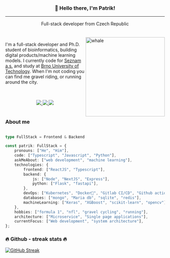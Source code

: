 <div align="center">
    <h3>
        👋 Hello there, I'm Patrik! 
    </h3>
<hr />
    Full-stack developer from Czech Republic
</div>

<br />



<br />
<img align="right" alt='whale' style="width: 250px;" src="https://i.giphy.com/media/pOEbLRT4SwD35IELiQ/giphy.webp" />


<p align="left">
I'm a full-stack developer and Ph.D. student of bioinformatics, building digital products/machine learning models. I currently code for <a href="https://kariera.seznam.cz/">Seznam a.s.</a> and study at <a href="https://www.vut.cz/">Brno University of Technology</a>. When I'm not coding you can find me gravel riding, or running around the city.
</p>
<br />
<br />

<div align="center">
    <a href='https://www.linkedin.com/in/patrik-kaura-94524111b'>
        <img src="https://img.shields.io/badge/LinkedIn-0077B5?style=for-the-badge&logo=linkedin&logoColor=white" />
    </a>
    <a href='https://twitter.com/patrikkaura'>
        <img src="https://img.shields.io/badge/Twitter-1DA1F2?style=for-the-badge&logo=twitter&logoColor=white" />
    </a>
    <a href='https://www.strava.com/athletes/52535775'>
        <img src="https://img.shields.io/badge/Strava-orange?style=for-the-badge&logo=strava&logoColor=white" />
    </a>
</div>


<br />

### About me
```typescript

type FullStack = Frontend & Backend

const patrik: FullStack = {
    pronouns: ["He", "Him"],
    code: ["Typescript", "Javascript", "Python"],
    askMeAbout: ["web development", "machine learning"],
    technologies: {
        frontend: ["ReactJS", "Typescript"],
        backend: {
            js: ["Node", "NextJS", "Express"],
            python: ["Flask", "fastapi"],
        },
        devOps: ["Kubernetes", "Docker🐳", "Gitlab CI/CD", "Github actions", "Nginx"],
        databases: ["mongo", "Maria db", "sqlite", "redis"],
        machineLearning: ["Keras", "XGBoost", "scikit-learn", "opencv"],
    },
    hobbies: ["formula 1", "nfl", "gravel cycling", "running"],
    architecture: ["Microservice", "Single page applications"],
    currentFocus: ["Web development", "system architecture"],
};
```


### 🔥 Github - streak stats 🔥

[![GitHub Streak](https://github-readme-streak-stats.herokuapp.com/?user=patrikkaura&theme=dark)](https://git.io/streak-stats)

